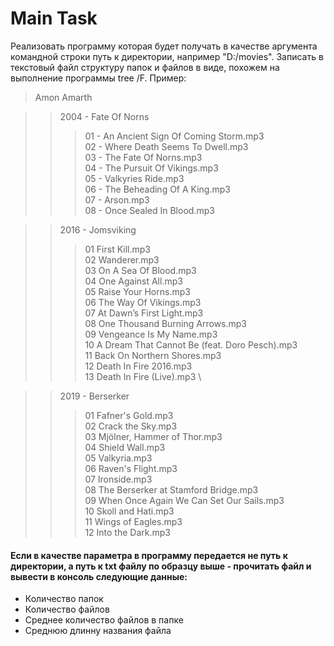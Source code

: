 # Main Task

Реализовать программу которая будет получать в качестве аргумента командной строки путь к директории, например "D:/movies". Записать в текстовый файл структуру папок и файлов в виде, похожем на выполнение программы tree /F. Пример:

> Amon Amarth

>> 2004 - Fate Of Norns
>>> 01 - An Ancient Sign Of Coming Storm.mp3 \
>>> 02 - Where Death Seems To Dwell.mp3 \
>>> 03 - The Fate Of Norns.mp3 \
>>> 04 - The Pursuit Of Vikings.mp3 \
>>> 05 - Valkyries Ride.mp3 \
>>> 06 - The Beheading Of A King.mp3 \
>>> 07 - Arson.mp3 \
>>> 08 - Once Sealed In Blood.mp3

>> 2016 - Jomsviking
>>> 01 First Kill.mp3 \
>>> 02 Wanderer.mp3 \
>>> 03 On A Sea Of Blood.mp3 \
>>> 04 One Against All.mp3 \
>>> 05 Raise Your Horns.mp3 \
>>> 06 The Way Of Vikings.mp3 \
>>> 07 At Dawn’s First Light.mp3 \
>>> 08 One Thousand Burning Arrows.mp3 \
>>> 09 Vengeance Is My Name.mp3 \
>>> 10 A Dream That Cannot Be (feat. Doro Pesch).mp3 \
>>> 11 Back On Northern Shores.mp3 \
>>> 12 Death In Fire 2016.mp3 \
>>> 13 Death In Fire (Live).mp3 \

>> 2019 - Berserker
>>> 01 Fafner's Gold.mp3 \
>>> 02 Crack the Sky.mp3 \
>>> 03 Mjölner, Hammer of Thor.mp3 \
>>> 04 Shield Wall.mp3 \
>>> 05 Valkyria.mp3 \
>>> 06 Raven's Flight.mp3 \
>>> 07 Ironside.mp3 \
>>> 08 The Berserker at Stamford Bridge.mp3 \
>>> 09 When Once Again We Can Set Our Sails.mp3 \
>>> 10 Skoll and Hati.mp3 \
>>> 11 Wings of Eagles.mp3 \
>>> 12 Into the Dark.mp3 

#### Если в качестве параметра в программу передается не путь к директории, а путь к txt файлу по образцу выше - прочитать файл и вывести в консоль следующие данные:
- Количество папок
- Количество файлов
- Среднее количество файлов в папке
- Среднюю длинну названия файла